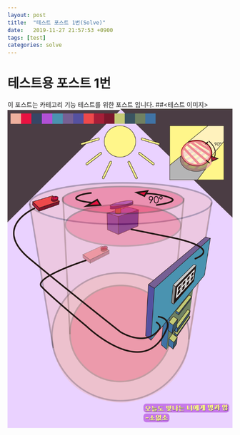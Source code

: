 ```yaml
---
layout: post
title:  "테스트 포스트 1번(Solve)"
date:   2019-11-27 21:57:53 +0900
tags: [test]
categories: solve
---
```

# 테스트용 포스트 1번
이 포스트는 카테고리 기능 테스트를 위한 포스트 입니다.
##<테스트 이미지>
![KakaoTalk_20191015_150629164](/assets/KakaoTalk_20191015_150629164.png)
